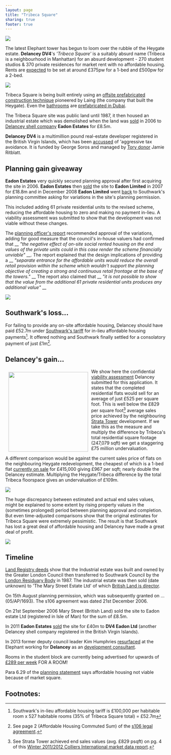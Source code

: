 ```yaml
---
layout: page
title: "Tribeca Square"
sharing: true
footer: true
---
```

![](http://crappistmartin.github.io/images/tribeca2.jpg)

The latest Elephant tower has begun to loom over the rubble of the Heygate estate. __Delancey DV4__'s _'Tribeca Square'_ is a suitably absurd name (Tribeca is a neighbourhood in Manhattan) for an absurd development - 270 student studios & 370 private residences for market rent with no affordable housing. Rents are [expected](http://crappistmartin.github.io/blog/2014/07/19/community-infrastructure-levy/) to be set at around £375pw for a 1-bed and £500pw for a 2-bed.

![](https://pbs.twimg.com/media/CBXYmc6XIAAHGsy.jpg)

Tribeca Square is being built entirely using an [offsite prefabricated construction technique](http://www.laingorourke.com/media/news-releases/2015/laing-o-rourke-led-consortium-awarded.aspx) pioneered by Laing (the company that built the Heygate). Even the [bathrooms](http://www.modulor.ae/index.php?page=view_pages_detail&tbl_pages_id=eacf5a7153) are [prefabricated in Dubai](http://www.london-se1.co.uk/news/view/7609).   

The Tribeca Square site was public land until 1987, it then housed an industrial estate which was demolished when the land was [sold](http://crappistmartin.github.io/images/LR_DV4Eadon2006.pdf) in 2006 to [Delancey shell company](http://crappistmartin.github.io/images/dv4.pdf) __Eadon Estates__ for £8.5m.

__Delancey DV4__ is a multimillion pound real-estate developer registered in the British Virgin Islands, which has been [accussed](http://crappistmartin.github.io/images/PrivateEyeNo1311.pdf) of 'aggressive tax avoidance. It is funded by George Soros and managed by [Tory donor](http://www.independent.co.uk/news/uk/politics/party-funding-tory-coffers-benefit-from-fear-of-labour-mansion-tax-9716614.html) Jamie Ritblatt. 

## Planning gain giveaway 
__Eadon Estates__ very quickly secured planning approval after first acquiring the site in 2006. __Eadon Estates__ then [sold](http://crappistmartin.github.io/images/LR_Eadon_2007.pdf) the site to __Eadon Limited__ in 2007 for £18.8m and in December 2008 __Eadon Limited__ went [back](linktoplanningapp) to Southwark's planning committee asking for variations in the site's planning permission.

This included adding 61 private residential units to the revised scheme, reducing the affordable housing to zero and making no payment in-lieu. A viability assessment was submitted to show that the development was not viable without these changes.

The [planning officer's report](http://crappistmartin.github.io/images/Tribeca_OfficersReport.pdf) recommended approval of the variations, adding for good measure that the council's in-house valuers had confirmed that __ _"the negative effect of on-site social rented housing on the end values of the private units could in this case render the scheme financially unviable"_ __. The report explained that the design implications of providing a __ _"separate entrance for the affordable units would reduce the overall retail provision within the scheme which wouldn't support the planning objective of creating a strong and continuous retail frontage at the base of the towers."_ __
The report also claimed that __ _"it is not possible to show that the value from the additional 61 private residential units produces any additional value"_ __

![](http://crappistmartin.github.io/images/Tribeca_OfficersReport.png)

## Southwark's loss... 
For failing to provide any on-site affordable housing, Delancey should have paid £52.7m under [Southwark's tariff](http://affordable.heroku.com/images/affordablehousingspg.pdf) for in-lieu affordable housing payments[^1]. It offered nothing and Southwark finally settled for a consolatory payment of just £1m[^2]. 

## Delancey's gain...
<img src="http://crappistmartin.github.io/images/TribecaSquare_VA.png" align="left" width="250" style="margin:10px">We show here the confidential [viability assessment](http://crappistmartin.github.io/images/Delancey_Tribeca_ViabilityAssessment.pdf) Delancey submitted for this application. It states that the completed residential flats would sell for an average of just £525 per square foot. This is well below the £829 per square foot[^3] average sales price achieved by the neighbouring [Strata Tower](http://crappistmartin.github.io/strata-tower/) development. If we take this as the measure and multiply the difference by Tribeca's total residential square footage (247,079 sqft) we get a staggering £75 million undervaluation.

A different comparison would be against the current sales price of flats on the neighbouring Heygate redevelopment, the cheapest of which is a 1-bed flat [currently on sale](http://www.rightmove.co.uk/new-homes-for-sale/property-48785797.html) for £415,000 giving £967 per sqft; nearly double the Delancey estimate. Multiplying the Heygate/Tribeca difference by the total Tribeca floorspace gives an undervaluation of £109m. 

![](http://crappistmartin.github.io/images/tribeca_rental.png)

The huge discrepancy between estimated and actual end sales values, might be explained to some extent by rising property values in the (sometimes prolonged) period between planning approval and completion. But even time-adjusted comparisons show that the original estimates for Tribeca Square were extremely pessimistic. The result is that Southwark has lost a great deal of affordable housing and Delancey have made a great deal of profit.


![](http://crappistmartin.github.io/images/tribeca_cropped.png)


## Timeline
[Land Registry deeds]() show that the Industrial estate was built and owned by the Greater London Council then transferred to Southwark Council by the [London Residuary Body](https://en.wikipedia.org/wiki/London_Residuary_Body) in 1987. The industrial estate was then sold (date unknown) to 'The Mary Street Estate Ltd' of which [British Land is director](https://beta.companieshouse.gov.uk/company/00042579/officers). 

On 15th August planning permission, which was subsequently granted on ...  (05/AP/1693). The s106 agreement was dated 21st December 2006.

On 21st September 2006 Mary Street (British Land) sold the site to Eadon estate Ltd (registered in Isle of Man) for the sum of £8.5m. 



In 2011 __Eadon Estates__ [sold](http://crappistmartin.github.io/images/LandRegistry_TribecaSquare.pdf) the site for £40m to __DV4 Eadon Ltd__ (another Delancey shell company registered in the British Virgin Islands). 

In 2013 former deputy council leader Kim Humphries [resurfaced](http://crappistmartin.github.io/blog/2013/12/07/kim-humphreys-exit-stage-left/) at the Elephant working for __Delancey__ as an [development consultant](http://carvil-ventures.co.uk/).

Rooms in the student block are currently being advertised for upwards of [£289 per week](https://www.casitaa.com/accommodation/81-portchester-house-london-uk) FOR A ROOM!

Para 6.29 of the [planning statement](http://crappistmartin.github.io/images/tribecaplanningstatement.pdf) says affordable housing not viable because of market square.


__Footnotes:__
-----------------------------------------------------------------------------

[^1]: Southwark's in-lieu affordable housing tariff is £100,000 per habitable room x 527 habitable rooms (35% of Tribeca Square total) = £52.7m

[^2]: See page 2 (Affordable Housing Commuted Sum) of the [s106 legal agreement](http://planbuild.southwark.gov.uk/documents/?GetDocument=%7b%7b%7b!kx6tQZNPCJomdoeiotHphA%3d%3d!%7d%7d%7d).

[^3]: See Strata Tower achieved end sales values (avg. £829 psqft) on pg. 4 of this [Winter 2011/2012 Colliers International market data report](http://www.colliers.com/~/media/Files/EMEA/UK/research/residential/201202-central-london-residential-market.pdf).

[^4]: See paragraph 3.6.4 of the [RICS Guidance on Viability Testing](http://www.pas.gov.uk/viability/-/journal_content/56/332612/4079553/ARTICLE).



